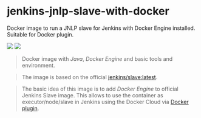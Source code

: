 # jenkins-jnlp-slave-with-docker
Docker image to run a JNLP slave for Jenkins with Docker Engine installed. Suitable for Docker plugin.

[![](https://images.microbadger.com/badges/image/bitroniq/jenkins-jnlp-slave-with-docker.svg)](https://microbadger.com/images/bitroniq/jenkins-jnlp-slave-with-docker "Get your own image badge on microbadger.com")
[![](https://images.microbadger.com/badges/version/bitroniq/jenkins-jnlp-slave-with-docker.svg)](https://microbadger.com/images/bitroniq/jenkins-jnlp-slave-with-docker "Get your own version badge on microbadger.com")

> Docker image with *Java*, *Docker Engine* and basic tools and environment.

> The image is based on the official [jenkins/slave:latest](https://hub.docker.com/r/jenkins/slave).

> The basic idea of this image is to add *Docker Engine* to official Jenkins Slave image.
> This allows to use the container as executor/node/slave in Jenkins using the Docker Cloud via [Docker plugin](https://wiki.jenkins.io/display/JENKINS/Docker+Plugin).
